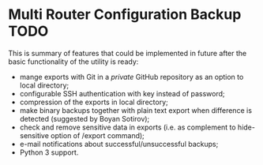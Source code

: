 # Multi Router Configuration Backup TODO

This is summary of features that could be implemented in future after
the basic functionality of the utility is ready:

* mange exports with Git in a _private_ GitHub repository as an option
  to local directory;
* configurable SSH authentication with key instead of password;
* compression of the exports in local directory;
* make binary backups together with plain text export when difference is
  detected (suggested by Boyan Sotirov);
* check and remove sensitive data in exports (i.e. as complement to
  hide-sensitive option of /export command);
* e-mail notifications about successful/unsuccessful backups;
* Python 3 support.

